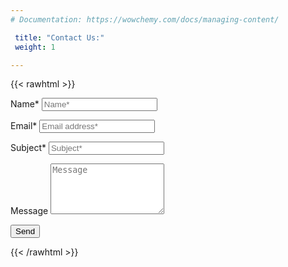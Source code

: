 ```yaml
---
# Documentation: https://wowchemy.com/docs/managing-content/

 title: "Contact Us:"
 weight: 1

---
```


{{< rawhtml >}}

<!-- <script type="text/javascript">var submitted=false;</script>
<iframe name="hidden_iframe" id="hidden_iframe" style="display:none;"
onload="if(submitted) {window.location='/thankyou';}"></iframe>

<form action="https://docs.google.com/forms/d/e/#1FAIpQLSdNqqBO-RUhJLhu-ajR-jjXIqVl5saCdSPBrU4dnZqzc-XU0w/formResponse"
method="post" target="hidden_iframe" onsubmit="submitted=true;"> -->


</form> 
<link rel="stylesheet" href="/css/form.css">
<form action="https://docs.google.com/forms/d/e/1FAIpQLSdNqqBO-RUhJLhu-ajR-jjXIqVl5saCdSPBrU4dnZqzc-XU0w/formResponse" method="post" target="hidden_iframe" onsubmit="submitted=true">
  <label>Name*</label>
        <input type="text" placeholder="Name*" class="form-input" name="entry.2005620554" required>

  <label>Email*</label>
        <input type="email" placeholder="Email address*" class="form-input" name="entry.1045781291" required>
   
   <label>Subject*</label>
        <input type="text" placeholder="Subject*" class="form-input" name="entry.839337160" required>

   <label>Message</label>
        <textarea rows="5" placeholder="Message" class="form-input" name="entry.1239902324" ></textarea>

   <button type="submit">Send</button>


</form> 


{{< /rawhtml >}}

